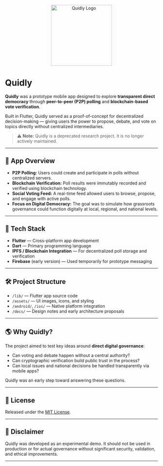 <p align="center">
  <img src="https://github.com/user-attachments/assets/400f50d6-b0a5-4aba-b6ec-a785858b0403" alt="Quidly Logo" width="200">
</p>

# Quidly


**Quidly** was a prototype mobile app designed to explore **transparent direct democracy** through **peer-to-peer (P2P) polling** and **blockchain-based vote verification**.

Built in Flutter, Quidly served as a proof-of-concept for decentralized decision-making — giving users the power to propose, debate, and vote on topics directly without centralized intermediaries.

> ⚠️ **Note:** Quidly is a deprecated research project. It is no longer actively maintained.

---

## 📱 App Overview

- **P2P Polling:** Users could create and participate in polls without centralized servers.
- **Blockchain Verification:** Poll results were immutably recorded and verified using blockchain technology.
- **Social Voting Feed:** A real-time feed allowed users to browse, propose, and engage with active polls.
- **Focus on Digital Democracy:** The goal was to simulate how grassroots governance could function digitally at local, regional, and national levels.

---

## 🚀 Tech Stack

- **Flutter** — Cross-platform app development
- **Dart** — Primary programming language
- **IPFS / Blockchain Integration** — For decentralized poll storage and verification
- **Firebase** (early version) — Used temporarily for prototype messaging

---

## 🛠️ Project Structure

- `/lib/` — Flutter app source code
- `/assets/` — UI images, icons, and styling
- `/android/`, `/ios/` — Native platform integration
- `/docs/` — Design notes and early architecture proposals

---

## 🌎 Why Quidly?

The project aimed to test key ideas around **direct digital governance**:
- Can voting and debate happen without a central authority?
- Can cryptographic verification build public trust in the process?
- Can local issues and national decisions be handled transparently via mobile apps?

Quidly was an early step toward answering these questions.

---

## 📜 License

Released under the [MIT License](./LICENSE).

---

## 📢 Disclaimer

Quidly was developed as an experimental demo. It should not be used in production or for actual governance without significant security, validation, and ethical improvements.

---
